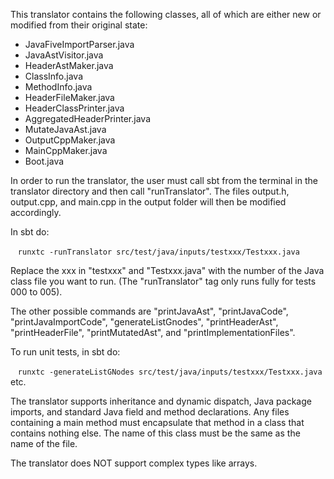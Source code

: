 This translator contains the following classes, all of which are either new or modified from their original state:
* JavaFiveImportParser.java 
* JavaAstVisitor.java
* HeaderAstMaker.java 
* ClassInfo.java
* MethodInfo.java 
* HeaderFileMaker.java 
* HeaderClassPrinter.java 
* AggregatedHeaderPrinter.java 
* MutateJavaAst.java
* OutputCppMaker.java 
* MainCppMaker.java
* Boot.java

In order to run the translator, the user must call sbt from the terminal in the translator directory and then call "runTranslator". The files output.h, output.cpp, and main.cpp in the output folder will then be modified accordingly.

In sbt do:
  
  &nbsp;&nbsp;&nbsp;`runxtc -runTranslator src/test/java/inputs/testxxx/Testxxx.java`
  
Replace the xxx in "testxxx" and "Testxxx.java" with the number of the Java class file you want to run. (The "runTranslator" tag only runs fully for tests 000 to 005).

The other possible commands are "printJavaAst", "printJavaCode", "printJavaImportCode", "generateListGnodes", "printHeaderAst", "printHeaderFile", "printMutatedAst", and "printImplementationFiles".

To run unit tests, in sbt do:

  &nbsp;&nbsp;&nbsp;`runxtc -generateListGNodes src/test/java/inputs/testxxx/Testxxx.java`
  <br> etc.

The translator supports inheritance and dynamic dispatch, Java package imports, and standard Java field and method declarations. 
Any files containing a main method must encapsulate that method in a class that contains nothing else. The name of this class must be the same as the name of the file.

The translator does NOT support complex types like arrays. 

